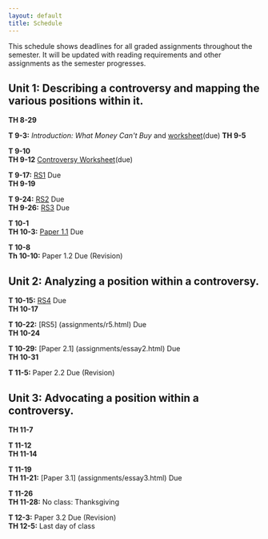 ```yaml
---
layout: default
title: Schedule
---
```

This schedule shows deadlines for all graded assignments throughout the semester. It will be updated with reading requirements and other assignments as the semester progresses.

## Unit 1: Describing a controversy and mapping the various positions within it.  

**TH 8-29**

**T   9-3:** _Introduction: What Money Can't Buy_ and [worksheet](assignments/sandelWorksheet.html)(due)
**TH  9-5**  

**T   9-10**  
**TH  9-12**  [Controversy Worksheet](assignments/controversyWorksheet.html)(due)

**T   9-17:** [RS1](assignments/r1.html) Due  
**TH  9-19**  

**T   9-24:** [RS2](assignments/r1.html) Due  
**TH  9-26:** [RS3](assignments/r3.html) Due  

**T  10-1**  
**TH 10-3:** [Paper 1.1](assignments/essay1.html) Due  

**T  10-8**  
**Th 10-10:** Paper 1.2 Due (Revision)  

## Unit 2: Analyzing a position within a controversy.  
**T  10-15:** [RS4](assignments/r4.html) Due  
**TH 10-17**  

**T  10-22:** [RS5] (assignments/r5.html) Due  
**TH 10-24**  

**T  10-29:** [Paper 2.1] (assignments/essay2.html) Due  
**TH 10-31**  

**T  11-5:** Paper 2.2 Due (Revision)  

## Unit 3: Advocating a position within a controversy.  

**TH 11-7**  

**T  11-12**  
**TH 11-14**  

**T  11-19**  
**TH 11-21:** [Paper 3.1] (assignments/essay3.html) Due  

**T  11-26**  
**TH 11-28:** No class: Thanksgiving  

**T  12-3:** Paper 3.2 Due (Revision)  
**TH 12-5:** Last day of class  









































